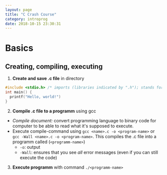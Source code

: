 ```yaml
---
layout: page
title: "C Crash Course"
category: introprog
date: 2018-10-15 23:30:31
---
```


# Basics

## Creating, compiling, executing

1. **Create and save .c file** in directory
  ```cpp
  #include <stdio.h> /* imports (libraries indicated by ".h"); stands for "standart input output" ("ea" Eingabe/Ausgabe auf Deutsch) */
  int main() {
    printf("Hello, world!")
  }
  ```

2. **Compile .c file to a programm** using gcc
- *Compile document:* convert programming language to binary code for computer to be able to read what it's supposed to execute.
- Execute compile-command using `gcc <name>.c -o <program-name>` or `gcc -Wall <name>.c -o <program-name>`. This compiles the .c file into a programm called (`<programm-name>`)
  - `-o`: output
  - `-Wall`: ensures that you see *all* error messages (even if you can still execute the code)

3. **Execute programm** with command `./<programm-name>`
